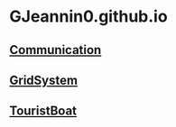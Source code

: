 # GJeannin0.github.io

## [Communication](https://GJeannin0.github.io/Communication)

## [GridSystem](https://GJeannin0.github.io/GridSystem)

## [TouristBoat](https://GJeannin0.github.io/TouristBoat)


